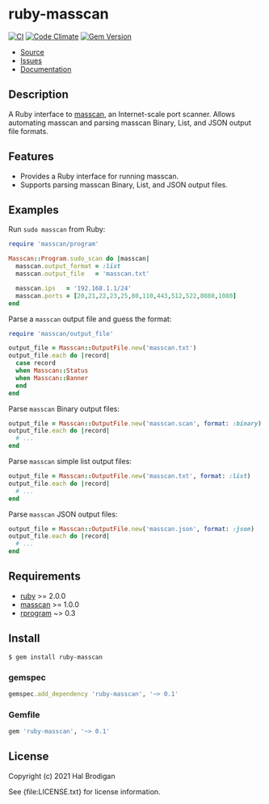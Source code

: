 # ruby-masscan

[![CI](https://github.com/postmodern/ruby-masscan/actions/workflows/ruby.yml/badge.svg)](https://github.com/postmodern/ruby-masscan/actions/workflows/ruby.yml)
[![Code Climate](https://codeclimate.com/github/postmodern/ruby-masscan.svg)](https://codeclimate.com/github/postmodern/ruby-masscan)
[![Gem Version](https://badge.fury.io/rb/ruby-masscan.svg)](https://badge.fury.io/rb/ruby-masscan)

* [Source](https://github.com/postmodern/ruby-masscan/)
* [Issues](https://github.com/postmodern/ruby-masscan/issues)
* [Documentation](http://rubydoc.info/gems/ruby-masscan/frames)

## Description

A Ruby interface to [masscan], an Internet-scale port scanner.
Allows automating masscan and parsing masscan Binary, List, and JSON output
file formats.

## Features

* Provides a Ruby interface for running masscan.
* Supports parsing masscan Binary, List, and JSON output files.

## Examples

Run `sudo masscan` from Ruby:

```ruby
require 'masscan/program'

Masscan::Program.sudo_scan do |masscan|
  masscan.output_format = :list
  masscan.output_file   = 'masscan.txt'

  masscan.ips   = '192.168.1.1/24'
  masscan.ports = [20,21,22,23,25,80,110,443,512,522,8080,1080]
end
```

Parse a `masscan` output file and guess the format:

```ruby
require 'masscan/output_file'

output_file = Masscan::OutputFile.new('masscan.txt')
output_file.each do |record|
  case record
  when Masscan::Status
  when Masscan::Banner
  end
end
```

Parse `masscan` Binary output files:

```ruby
output_file = Masscan::OutputFile.new('masscan.scan', format: :binary)
output_file.each do |record|
  # ...
end
```

Parse `masscan` simple list output files:

```ruby
output_file = Masscan::OutputFile.new('masscan.txt', format: :list)
output_file.each do |record|
  # ...
end
```

Parse `masscan` JSON output files:

```ruby
output_file = Masscan::OutputFile.new('masscan.json', format: :json)
output_file.each do |record|
  # ...
end
```

## Requirements

* [ruby] >= 2.0.0
* [masscan] >= 1.0.0
* [rprogram] ~> 0.3

## Install

```shell
$ gem install ruby-masscan
```

### gemspec

```ruby
gemspec.add_dependency 'ruby-masscan', '~> 0.1'
```

### Gemfile

```ruby
gem 'ruby-masscan', '~> 0.1'
```

## License

Copyright (c) 2021 Hal Brodigan

See {file:LICENSE.txt} for license information.

[masscan]: https://github.com/robertdavidgraham/masscan#readme
[ruby]: https://www.ruby-lang.org/
[rprogram]: https://github.com/postmodern/rprogram#readme
